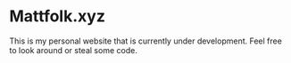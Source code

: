 # Mattfolk.xyz

This is my personal website that is currently under development. Feel free to
look around or steal some code.
